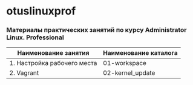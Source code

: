 # otuslinuxprof
### Материалы практических занятий по курсу Administrator Linux. Professional
| Наименование занятия| Наименование каталога |
| --- | --- |
| 1. Настройка рабочего места | 01-workspace |
| 2. Vagrant | 02-kernel_update|
